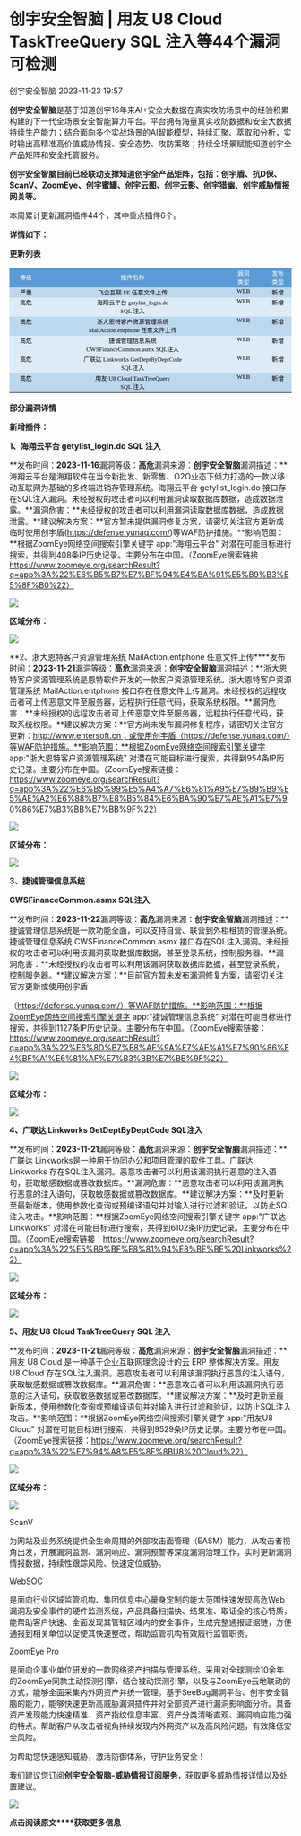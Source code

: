 #  创宇安全智脑 | 用友 U8 Cloud TaskTreeQuery SQL 注入等44个漏洞可检测   
 创宇安全智脑   2023-11-23 19:57  
  
**创宇安全智脑**是基于知道创宇16年来AI+安全大数据在真实攻防场景中的经验积累构建的下一代全场景安全智能算力平台。平台拥有海量真实攻防数据和安全大数据持续生产能力；结合面向多个实战场景的AI智能模型，持续汇聚、萃取和分析，实时输出高精准高价值威胁情报、安全态势、攻防策略；持续全场景赋能知道创宇全产品矩阵和安全托管服务。  
  
  
**创宇安全智脑目前已经联动支撑知道创宇全产品矩阵，包括：创宇盾、抗D保、ScanV、ZoomEye、创宇蜜罐、创宇云图、创宇云影、创宇猎幽、创宇威胁情报网关等。**  
  
  
  
本周累计更新漏洞插件44个，其中重点插件6个。  
  
  
**详情如下：**  
  
**更新列表**  
  
<table><colgroup><col width="58" style="width: 58.5pt;"/><col width="272" style="width: 272.8pt;"/><col width="69" style="width: 69.85pt;"/><col width="48" style="width: 48pt;"/></colgroup><tbody><tr height="24" style="height: 24.75pt;"><td height="24" width="20" x:str="" style="padding-top: 1px;padding-left: 1px;padding-right: 1px;color: rgb(255, 255, 255);font-size: 8pt;font-family: &#34;PingFang SC Regular&#34;;border-top: none;border-right-width: 0.5pt;border-right-color: rgb(255, 255, 255);border-bottom-width: 1.5pt;border-bottom-color: rgb(255, 255, 255);border-left: none;vertical-align: middle;text-wrap: wrap;background: rgb(91, 155, 213);text-align: center;word-break: break-all;">等级</td><td width="366" x:str="" style="padding-top: 1px;padding-left: 1px;padding-right: 1px;color: rgb(255, 255, 255);font-size: 8pt;font-family: &#34;PingFang SC Regular&#34;;border-top: none;border-right-width: 0.5pt;border-right-color: rgb(255, 255, 255);border-bottom-width: 1.5pt;border-bottom-color: rgb(255, 255, 255);border-left-width: 0.5pt;border-left-color: rgb(255, 255, 255);vertical-align: middle;text-wrap: wrap;background: rgb(91, 155, 213);text-align: center;">插件名称</td><td width="45" x:str="" style="padding-top: 1px;padding-left: 1px;padding-right: 1px;color: rgb(255, 255, 255);font-size: 8pt;font-family: &#34;PingFang SC Regular&#34;;border-top: none;border-right-width: 0.5pt;border-right-color: rgb(255, 255, 255);border-bottom-width: 1.5pt;border-bottom-color: rgb(255, 255, 255);border-left-width: 0.5pt;border-left-color: rgb(255, 255, 255);vertical-align: middle;text-wrap: wrap;background: rgb(91, 155, 213);text-align: center;">漏洞<br/>类型</td><td width="40" x:str="" style="padding-top: 1px;padding-left: 1px;padding-right: 1px;color: rgb(255, 255, 255);font-size: 8pt;font-family: &#34;PingFang SC Regular&#34;;border-top: none;border-right: none;border-bottom-width: 1.5pt;border-bottom-color: rgb(255, 255, 255);border-left-width: 0.5pt;border-left-color: rgb(255, 255, 255);vertical-align: middle;text-wrap: wrap;background: rgb(91, 155, 213);text-align: center;">发布<br/>类型</td></tr><tr height="13" style="height: 13.6pt;"><td height="13" width="20" x:str="" style="padding-top: 1px;padding-left: 1px;padding-right: 1px;color: rgb(0, 0, 0);font-size: 8pt;font-family: &#34;PingFang SC Regular&#34;;border-top-width: 1.5pt;border-top-color: rgb(255, 255, 255);border-right-width: 0.5pt;border-right-color: rgb(255, 255, 255);border-bottom-width: 0.5pt;border-bottom-color: rgb(255, 255, 255);border-left: none;vertical-align: top;text-wrap: wrap;background: rgb(189, 215, 238);text-align: center;">严重</td><td width="442" x:str="" style="padding-top: 1px;padding-left: 1px;padding-right: 1px;color: rgb(0, 0, 0);font-size: 8pt;font-family: &#34;PingFang SC Regular&#34;;border-width: 1.5pt 0.5pt 0.5pt;border-color: rgb(255, 255, 255);vertical-align: top;text-wrap: wrap;background: rgb(189, 215, 238);text-align: center;word-break: break-all;">飞企互联 FE 任意文件上传</td><td width="45" x:str="" style="padding-top: 1px;padding-left: 1px;padding-right: 1px;color: rgb(0, 0, 0);font-size: 8pt;font-family: &#34;PingFang SC Regular&#34;;border-width: 1.5pt 0.5pt 0.5pt;border-color: rgb(255, 255, 255);vertical-align: top;text-wrap: wrap;background: rgb(189, 215, 238);text-align: center;">WEB</td><td width="40" x:str="" style="padding-top: 1px;padding-left: 1px;padding-right: 1px;color: rgb(0, 0, 0);font-size: 8pt;font-family: &#34;PingFang SC Regular&#34;;border-top-width: 1.5pt;border-top-color: rgb(255, 255, 255);border-right: none;border-bottom-width: 0.5pt;border-bottom-color: rgb(255, 255, 255);border-left-width: 0.5pt;border-left-color: rgb(255, 255, 255);vertical-align: top;text-wrap: wrap;background: rgb(189, 215, 238);text-align: center;">新增</td></tr><tr height="13" style="height: 13.6pt;"><td height="13" width="20" x:str="" style="padding-top: 1px;padding-left: 1px;padding-right: 1px;color: rgb(0, 0, 0);font-size: 8pt;font-family: &#34;PingFang SC Regular&#34;;border-top-width: 0.5pt;border-top-color: rgb(255, 255, 255);border-right-width: 0.5pt;border-right-color: rgb(255, 255, 255);border-bottom-width: 0.5pt;border-bottom-color: rgb(255, 255, 255);border-left: none;vertical-align: top;text-wrap: wrap;background: rgb(221, 235, 247);text-align: center;">高危</td><td width="442" x:str="" style="padding-top: 1px;padding-left: 1px;padding-right: 1px;color: rgb(0, 0, 0);font-size: 8pt;font-family: &#34;PingFang SC Regular&#34;;border-width: 0.5pt;border-color: rgb(255, 255, 255);vertical-align: top;text-wrap: wrap;background: rgb(221, 235, 247);text-align: center;word-break: break-all;">海翔云平台 getylist_login.do <br/>SQL 注入</td><td width="45" x:str="" style="padding-top: 1px;padding-left: 1px;padding-right: 1px;color: rgb(0, 0, 0);font-size: 8pt;font-family: &#34;PingFang SC Regular&#34;;border-width: 0.5pt;border-color: rgb(255, 255, 255);vertical-align: top;text-wrap: wrap;background: rgb(221, 235, 247);text-align: center;">WEB</td><td width="40" x:str="" style="padding-top: 1px;padding-left: 1px;padding-right: 1px;color: rgb(0, 0, 0);font-size: 8pt;font-family: &#34;PingFang SC Regular&#34;;border-top-width: 0.5pt;border-top-color: rgb(255, 255, 255);border-right: none;border-bottom-width: 0.5pt;border-bottom-color: rgb(255, 255, 255);border-left-width: 0.5pt;border-left-color: rgb(255, 255, 255);vertical-align: top;text-wrap: wrap;background: rgb(221, 235, 247);text-align: center;">新增</td></tr><tr height="13" style="height: 13.6pt;"><td height="13" width="20" x:str="" style="padding-top: 1px;padding-left: 1px;padding-right: 1px;color: rgb(0, 0, 0);font-size: 8pt;font-family: &#34;PingFang SC Regular&#34;;border-top-width: 0.5pt;border-top-color: rgb(255, 255, 255);border-right-width: 0.5pt;border-right-color: rgb(255, 255, 255);border-bottom-width: 0.5pt;border-bottom-color: rgb(255, 255, 255);border-left: none;vertical-align: top;text-wrap: wrap;background: rgb(189, 215, 238);text-align: center;word-break: break-all;">高危</td><td width="442" x:str="" style="padding-top: 1px;padding-left: 1px;padding-right: 1px;color: rgb(0, 0, 0);font-size: 8pt;font-family: &#34;PingFang SC Regular&#34;;border-width: 0.5pt;border-color: rgb(255, 255, 255);vertical-align: top;text-wrap: wrap;background: rgb(189, 215, 238);text-align: center;word-break: break-all;">浙大恩特客户资源管理系统 <br/>MailAction.entphone 任意文件上传</td><td width="45" x:str="" style="padding-top: 1px;padding-left: 1px;padding-right: 1px;color: rgb(0, 0, 0);font-size: 8pt;font-family: &#34;PingFang SC Regular&#34;;border-width: 0.5pt;border-color: rgb(255, 255, 255);vertical-align: top;text-wrap: wrap;background: rgb(189, 215, 238);text-align: center;">WEB</td><td width="40" x:str="" style="padding-top: 1px;padding-left: 1px;padding-right: 1px;color: rgb(0, 0, 0);font-size: 8pt;font-family: &#34;PingFang SC Regular&#34;;border-top-width: 0.5pt;border-top-color: rgb(255, 255, 255);border-right: none;border-bottom-width: 0.5pt;border-bottom-color: rgb(255, 255, 255);border-left-width: 0.5pt;border-left-color: rgb(255, 255, 255);vertical-align: top;text-wrap: wrap;background: rgb(189, 215, 238);text-align: center;">新增</td></tr><tr height="13" style="height: 13.6pt;"><td height="13" width="20" x:str="" style="padding-top: 1px;padding-left: 1px;padding-right: 1px;color: rgb(0, 0, 0);font-size: 8pt;font-family: &#34;PingFang SC Regular&#34;;border-top-width: 0.5pt;border-top-color: rgb(255, 255, 255);border-right-width: 0.5pt;border-right-color: rgb(255, 255, 255);border-bottom-width: 0.5pt;border-bottom-color: rgb(255, 255, 255);border-left: none;vertical-align: top;text-wrap: wrap;background: rgb(221, 235, 247);text-align: center;">高危</td><td width="442" x:str="" style="padding-top: 1px;padding-left: 1px;padding-right: 1px;color: rgb(0, 0, 0);font-size: 8pt;font-family: &#34;PingFang SC Regular&#34;;border-width: 0.5pt;border-color: rgb(255, 255, 255);vertical-align: top;text-wrap: wrap;background: rgb(221, 235, 247);text-align: center;word-break: break-all;">捷诚管理信息系统 <br/>CWSFinanceCommon.asmx SQL注入</td><td width="45" x:str="" style="padding-top: 1px;padding-left: 1px;padding-right: 1px;color: rgb(0, 0, 0);font-size: 8pt;font-family: &#34;PingFang SC Regular&#34;;border-width: 0.5pt;border-color: rgb(255, 255, 255);vertical-align: top;text-wrap: wrap;background: rgb(221, 235, 247);text-align: center;">WEB</td><td width="40" x:str="" style="padding-top: 1px;padding-left: 1px;padding-right: 1px;color: rgb(0, 0, 0);font-size: 8pt;font-family: &#34;PingFang SC Regular&#34;;border-top-width: 0.5pt;border-top-color: rgb(255, 255, 255);border-right: none;border-bottom-width: 0.5pt;border-bottom-color: rgb(255, 255, 255);border-left-width: 0.5pt;border-left-color: rgb(255, 255, 255);vertical-align: top;text-wrap: wrap;background: rgb(221, 235, 247);text-align: center;">新增</td></tr><tr height="13" style="height: 13.6pt;"><td height="13" width="20" x:str="" style="padding-top: 1px;padding-left: 1px;padding-right: 1px;color: rgb(0, 0, 0);font-size: 8pt;font-family: &#34;PingFang SC Regular&#34;;border-top-width: 0.5pt;border-top-color: rgb(255, 255, 255);border-right-width: 0.5pt;border-right-color: rgb(255, 255, 255);border-bottom-width: 0.5pt;border-bottom-color: rgb(255, 255, 255);border-left: none;vertical-align: top;text-wrap: wrap;background: rgb(221, 235, 247);text-align: center;">高危</td><td width="442" x:str="" style="padding-top: 1px;padding-left: 1px;padding-right: 1px;color: rgb(0, 0, 0);font-size: 8pt;font-family: &#34;PingFang SC Regular&#34;;border-width: 0.5pt;border-color: rgb(255, 255, 255);vertical-align: top;text-wrap: wrap;background: rgb(221, 235, 247);text-align: center;word-break: break-all;">广联达 Linkworks GetDeptByDeptCode <br/>SQL注入</td><td width="45" x:str="" style="padding-top: 1px;padding-left: 1px;padding-right: 1px;color: rgb(0, 0, 0);font-size: 8pt;font-family: &#34;PingFang SC Regular&#34;;border-width: 0.5pt;border-color: rgb(255, 255, 255);vertical-align: top;text-wrap: wrap;background: rgb(221, 235, 247);text-align: center;">WEB</td><td width="40" x:str="" style="padding-top: 1px;padding-left: 1px;padding-right: 1px;color: rgb(0, 0, 0);font-size: 8pt;font-family: &#34;PingFang SC Regular&#34;;border-top-width: 0.5pt;border-top-color: rgb(255, 255, 255);border-right: none;border-bottom-width: 0.5pt;border-bottom-color: rgb(255, 255, 255);border-left-width: 0.5pt;border-left-color: rgb(255, 255, 255);vertical-align: top;text-wrap: wrap;background: rgb(221, 235, 247);text-align: center;">新增</td></tr><tr height="13" style="height: 13.6pt;"><td height="13" width="20" x:str="" style="padding-top: 1px;padding-left: 1px;padding-right: 1px;color: rgb(0, 0, 0);font-size: 8pt;font-family: &#34;PingFang SC Regular&#34;;border-top-width: 0.5pt;border-top-color: rgb(255, 255, 255);border-right-width: 0.5pt;border-right-color: rgb(255, 255, 255);border-bottom: none;border-left: none;vertical-align: top;text-wrap: wrap;background: rgb(189, 215, 238);text-align: center;">高危</td><td width="442" x:str="" style="padding-top: 1px;padding-left: 1px;padding-right: 1px;color: rgb(0, 0, 0);font-size: 8pt;font-family: &#34;PingFang SC Regular&#34;;border-top-width: 0.5pt;border-top-color: rgb(255, 255, 255);border-right-width: 0.5pt;border-right-color: rgb(255, 255, 255);border-bottom: none;border-left-width: 0.5pt;border-left-color: rgb(255, 255, 255);vertical-align: top;text-wrap: wrap;background: rgb(189, 215, 238);text-align: center;word-break: break-all;">用友 U8 Cloud TaskTreeQuery <br/>SQL 注入</td><td width="45" x:str="" style="padding-top: 1px;padding-left: 1px;padding-right: 1px;color: rgb(0, 0, 0);font-size: 8pt;font-family: &#34;PingFang SC Regular&#34;;border-top-width: 0.5pt;border-top-color: rgb(255, 255, 255);border-right-width: 0.5pt;border-right-color: rgb(255, 255, 255);border-bottom: none;border-left-width: 0.5pt;border-left-color: rgb(255, 255, 255);vertical-align: top;text-wrap: wrap;background: rgb(189, 215, 238);text-align: center;">WEB</td><td width="40" x:str="" style="padding-top: 1px;padding-left: 1px;padding-right: 1px;color: rgb(0, 0, 0);font-size: 8pt;font-family: &#34;PingFang SC Regular&#34;;border-top-width: 0.5pt;border-top-color: rgb(255, 255, 255);border-right: none;border-bottom: none;border-left-width: 0.5pt;border-left-color: rgb(255, 255, 255);vertical-align: top;text-wrap: wrap;background: rgb(189, 215, 238);text-align: center;">新增</td></tr></tbody></table>  
  
**部分漏洞详情**  
  
  
**新增插件：**  
  
  
**1、海翔云平台 getylist_login.do SQL 注入**  
  
**发布时间：**2023-11-16**漏洞等级：**高危**漏洞来源：**创宇安全智脑**漏洞描述：**海翔云平台是海翔软件在当今新批发、新零售、O2O业态下倾力打造的一款以移动互联网为基础的多终端进销存管理系统。海翔云平台 getylist_login.do 接口存在SQL注入漏洞。未经授权的攻击者可以利用漏洞读取数据库数据，造成数据泄露。**漏洞危害：**未经授权的攻击者可以利用漏洞读取数据库数据，造成数据泄露。**建议解决方案：**官方暂未提供漏洞修复方案，请密切关注官方更新或临时使用创宇盾(https://defense.yunaq.com/)等WAF防护措施。**影响范围：**根据ZoomEye网络空间搜索引擎关键字 app:"海翔云平台" 对潜在可能目标进行搜索，共得到408条IP历史记录。主要分布在中国。（ZoomEye搜索链接：https://www.zoomeye.org/searchResult?q=app%3A%22%E6%B5%B7%E7%BF%94%E4%BA%91%E5%B9%B3%E5%8F%B0%22）  
  
![](https://mmbiz.qpic.cn/mmbiz_png/zCyMfA7bc0wICCeibMhfnIV9R86ia6aTy1vQvLjUFf7nI2Ribm4KOfSuIhKPezwrxBBzY6bfXIk5kF3DnticWj99fQ/640?wx_fmt=png&from=appmsg "")  
  
**区域分布：**  
  
![](https://mmbiz.qpic.cn/mmbiz_png/zCyMfA7bc0wICCeibMhfnIV9R86ia6aTy1aFDWia9ypILKc9fAicxLVA7o5jDSyTEBPUDb3ldORMDMBzSet5icPwUjQ/640?wx_fmt=png&from=appmsg "")  
  
**2、浙大恩特客户资源管理系统 MailAction.entphone 任意文件上传****发布时间：**2023-11-21**漏洞等级：**高危**漏洞来源：**创宇安全智脑**漏洞描述：**浙大恩特客户资源管理系统是恩特软件开发的一款客户资源管理系统。浙大恩特客户资源管理系统 MailAction.entphone 接口存在任意文件上传漏洞。未经授权的远程攻击者可上传恶意文件至服务器，远程执行任意代码，获取系统权限。**漏洞危害：**未经授权的远程攻击者可上传恶意文件至服务器，远程执行任意代码，获取系统权限。**建议解决方案：**官方尚未发布漏洞修复程序，请密切关注官方更新：http://www.entersoft.cn；或使用创宇盾（https://defense.yunaq.com/）等WAF防护措施。**影响范围：**根据ZoomEye网络空间搜索引擎关键字 app:"浙大恩特客户资源管理系统" 对潜在可能目标进行搜索，共得到954条IP历史记录。主要分布在中国。（ZoomEye搜索链接：https://www.zoomeye.org/searchResult?q=app%3A%22%E6%B5%99%E5%A4%A7%E6%81%A9%E7%89%B9%E5%AE%A2%E6%88%B7%E8%B5%84%E6%BA%90%E7%AE%A1%E7%90%86%E7%B3%BB%E7%BB%9F%22）  
  
![](https://mmbiz.qpic.cn/mmbiz_png/zCyMfA7bc0wICCeibMhfnIV9R86ia6aTy1zxvEicgqJosPsVzgwzKFZGv04C2icTfQtEuicLGx928P7HGVvyHxtKMOQ/640?wx_fmt=png&from=appmsg "")  
  
**区域分布：**  
  
![](https://mmbiz.qpic.cn/mmbiz_png/zCyMfA7bc0wICCeibMhfnIV9R86ia6aTy1s62Wcdib2wU7qkSeicibC18Mk5KF1kJG4DmeZcqPV5n3dXT26cTIibS6yw/640?wx_fmt=png&from=appmsg "")  
  
  
**3、捷诚管理信息系统**  
  
**CWSFinanceCommon.asmx SQL注入**  
  
**发布时间：**2023-11-22**漏洞等级：**高危**漏洞来源：**创宇安全智脑**漏洞描述：**捷诚管理信息系统是一款功能全面，可以支持自营、联营到外柜租赁的管理系统。捷诚管理信息系统 CWSFinanceCommon.asmx 接口存在SQL注入漏洞。未经授权的攻击者可以利用该漏洞获取数据库数据，甚至登录系统，控制服务器。**漏洞危害：**未经授权的攻击者可以利用该漏洞获取数据库数据，甚至登录系统，控制服务器。**建议解决方案：**目前官方暂未发布漏洞修复方案，请密切关注官方更新或使用创宇盾  
  
（https://defense.yunaq.com/）等WAF防护措施。**影响范围：**根据ZoomEye网络空间搜索引擎关键字 app:"捷诚管理信息系统" 对潜在可能目标进行搜索，共得到1127条IP历史记录。主要分布在中国。（ZoomEye搜索链接：https://www.zoomeye.org/searchResult?q=app%3A%22%E6%8D%B7%E8%AF%9A%E7%AE%A1%E7%90%86%E4%BF%A1%E6%81%AF%E7%B3%BB%E7%BB%9F%22）  
  
![](https://mmbiz.qpic.cn/mmbiz_png/zCyMfA7bc0wICCeibMhfnIV9R86ia6aTy1QXuB5EpAFVud7IBWl7JrnoNX2U2tRzvSoMzqaAsbf4ic0VjIXiaHztww/640?wx_fmt=png&from=appmsg "")  
  
**区域分布：**  
  
![](https://mmbiz.qpic.cn/mmbiz_png/zCyMfA7bc0wICCeibMhfnIV9R86ia6aTy1Sek3fbo8hEiaecxclsGH32IiakMefHnnmv6aic2YGtpg2XgMljUibDODww/640?wx_fmt=png&from=appmsg "")  
  
  
**4、广联达 Linkworks GetDeptByDeptCode SQL注入**  
  
**发布时间：**2023-11-21**漏洞等级：**高危**漏洞来源：**创宇安全智脑**漏洞描述：**广联达 Linkworks是一种用于协同办公和项目管理的软件工具。广联达 Linkworks 存在SQL注入漏洞。恶意攻击者可以利用该漏洞执行恶意的注入语句，获取敏感数据或篡改数据库。**漏洞危害：**恶意攻击者可以利用该漏洞执行恶意的注入语句，获取敏感数据或篡改数据库。**建议解决方案：**及时更新至最新版本，使用参数化查询或预编译语句并对输入进行过滤和验证，以防止SQL注入攻击。**影响范围：**根据ZoomEye网络空间搜索引擎关键字 app:"广联达 Linkworks" 对潜在可能目标进行搜索，共得到6102条IP历史记录。主要分布在中国。（ZoomEye搜索链接：https://www.zoomeye.org/searchResult?q=app%3A%22%E5%B9%BF%E8%81%94%E8%BE%BE%20Linkworks%22）  
  
![](https://mmbiz.qpic.cn/mmbiz_png/zCyMfA7bc0wICCeibMhfnIV9R86ia6aTy13dNic1mSfLggjMIov6sw19VbxpJ9CwklfUmTiaibnPp6Fg5rGUFFMiaqicg/640?wx_fmt=png&from=appmsg "")  
  
**区域分布：**  
  
![](https://mmbiz.qpic.cn/mmbiz_png/zCyMfA7bc0wICCeibMhfnIV9R86ia6aTy1Uef3GJSb18bHic4c5uHhGysRbqfwibJZ81dR6lu8lWoJg8kgxVvSoDOA/640?wx_fmt=png&from=appmsg "")  
  
  
**5、用友 U8 Cloud TaskTreeQuery SQL 注入**  
  
**发布时间：**2023-11-21**漏洞等级：**高危**漏洞来源：**创宇安全智脑**漏洞描述：**用友 U8 Cloud 是一种基于企业互联网理念设计的云 ERP 整体解决方案。用友 U8 Cloud 存在SQL注入漏洞。恶意攻击者可以利用该漏洞执行恶意的注入语句，获取敏感数据或篡改数据库。**漏洞危害：**恶意攻击者可以利用该漏洞执行恶意的注入语句，获取敏感数据或篡改数据库。**建议解决方案：**及时更新至最新版本，使用参数化查询或预编译语句并对输入进行过滤和验证，以防止SQL注入攻击。**影响范围：**根据ZoomEye网络空间搜索引擎关键字 app:"用友U8 Cloud" 对潜在可能目标进行搜索，共得到9529条IP历史记录。主要分布在中国。（ZoomEye搜索链接：https://www.zoomeye.org/searchResult?q=app%3A%22%E7%94%A8%E5%8F%8BU8%20Cloud%22）  
  
![](https://mmbiz.qpic.cn/mmbiz_png/zCyMfA7bc0wICCeibMhfnIV9R86ia6aTy1zicavflGocTGxYV7pIcw54kQReZTzNqsmUtD70Y3jlFk9RzBNrg0m7Q/640?wx_fmt=png&from=appmsg "")  
  
**区域分布：**  
  
![](https://mmbiz.qpic.cn/mmbiz_png/zCyMfA7bc0wICCeibMhfnIV9R86ia6aTy1KAzEPoQcCkL7x3TcJMNYxpLq7FRFgPbGsxz0s3yO1Aj8WZcufABJyg/640?wx_fmt=png&from=appmsg "")  
  
  
ScanV  
  
  
  
为网站及业务系统提供全生命周期的外部攻击面管理（EASM）能力，从攻击者视角出发，开展漏洞监测、漏洞响应、漏洞预警等深度漏洞治理工作，实时更新漏洞情报数据，持续性跟踪风险、快速定位威胁。  
  
WebSOC  
  
  
  
是面向行业区域监管机构、集团信息中心量身定制的能大范围快速发现高危Web漏洞及安全事件的硬件监测系统，产品具备扫描快、结果准、取证全的核心特质，能帮助客户快速、全面发现其管辖区域内的安全事件，生成完整通报证据链，方便通报到相关单位以促使其快速整改，帮助监管机构有效履行监管职责。  
  
ZoomEye Pro  
  
  
  
是面向企事业单位研发的一款网络资产扫描与管理系统。采用对全球测绘10余年的ZoomEye同款主动探测引擎，结合被动探测引擎，以及与ZoomEye云地联动的方式，能够全面采集内外网资产并统一管理。基于SeeBug漏洞平台、创宇安全智脑的能力，能够快速更新高威胁漏洞插件并对全部资产进行漏洞影响面分析。具备资产发现能力快速精准、资产指纹信息丰富、资产分类清晰直观、漏洞响应能力强的特点。帮助客户从攻击者视角持续发现内外网资产以及高风险问题，有效降低安全风险。  
  
  
为帮助您快速感知威胁，激活防御体系，守护业务安全！  
  
  
我们建议您订阅**创宇安全智脑-威胁情报订阅服务**，获取更多威胁情报详情以及处置建议。  
  
  
  
![](https://mmbiz.qpic.cn/mmbiz_png/zCyMfA7bc0wICCeibMhfnIV9R86ia6aTy15RIXHnrXLomoWVMX4dTvnUqStziascRfXTtuibsm42lEKS1nW88kDhYQ/640?wx_fmt=png&from=appmsg "")  
  
**点击阅读原文****获取更多信息**  
  
